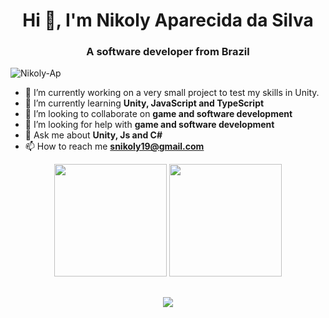 
<h1 align="center">Hi 👋, I'm Nikoly Aparecida da Silva </h1>
<h3 align="center">A software developer from Brazil</h3>
<p align="left"> <img src="https://komarev.com/ghpvc/?username=Nikoly-Ap&label=Profile%20views&color=0e75b6&style=flat" alt="Nikoly-Ap" /> </p>


- 🔭 I’m currently working on a very small project to test my skills in Unity.
- 🌱 I’m currently learning **Unity, JavaScript and TypeScript**
- 👯 I’m looking to collaborate on **game and software development**
- 🤝 I’m looking for help with **game and software development**
- 💬 Ask me about **Unity, Js and C#**
- 📫 How to reach me **snikoly19@gmail.com**
<div align="center">


<div align="center">
  <img height="180em" src="https://https://github-readme-stats.vercel.app/api?username=Nikoly-Ap&show_icons=true&theme=radical"/>
  <img height="180em" src="https://github-readme-stats.vercel.app/api?username=Nikoly-Ap&show_icons=true&theme=radical"/>
</div>

##

<div> 
  <a href="https://www.linkedin.com/in/Nikoly-Ap/" target="_blank"><img src="https://img.shields.io/badge/-LinkedIn-%230077B5?style=for-the-badge&logo=linkedin&logoColor=white" target="_blank"></a> 
  
</div>


